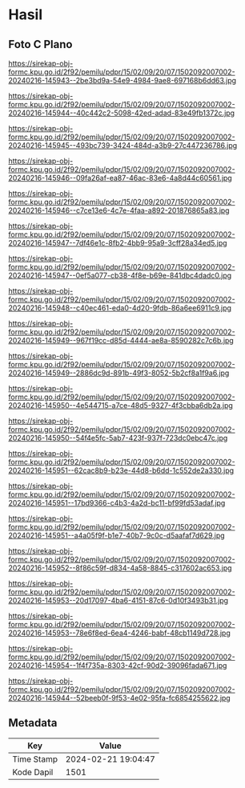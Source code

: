 # Hasil

## Foto C Plano

https://sirekap-obj-formc.kpu.go.id/2f92/pemilu/pdpr/15/02/09/20/07/1502092007002-20240216-145943--2be3bd9a-54e9-4984-9ae8-697168b6dd63.jpg

https://sirekap-obj-formc.kpu.go.id/2f92/pemilu/pdpr/15/02/09/20/07/1502092007002-20240216-145944--40c442c2-5098-42ed-adad-83e49fb1372c.jpg

https://sirekap-obj-formc.kpu.go.id/2f92/pemilu/pdpr/15/02/09/20/07/1502092007002-20240216-145945--493bc739-3424-484d-a3b9-27c447236786.jpg

https://sirekap-obj-formc.kpu.go.id/2f92/pemilu/pdpr/15/02/09/20/07/1502092007002-20240216-145946--09fa26af-ea87-46ac-83e6-4a8d44c60561.jpg

https://sirekap-obj-formc.kpu.go.id/2f92/pemilu/pdpr/15/02/09/20/07/1502092007002-20240216-145946--c7ce13e6-4c7e-4faa-a892-201876865a83.jpg

https://sirekap-obj-formc.kpu.go.id/2f92/pemilu/pdpr/15/02/09/20/07/1502092007002-20240216-145947--7df46e1c-8fb2-4bb9-95a9-3cff28a34ed5.jpg

https://sirekap-obj-formc.kpu.go.id/2f92/pemilu/pdpr/15/02/09/20/07/1502092007002-20240216-145947--0ef5a077-cb38-4f8e-b69e-841dbc4dadc0.jpg

https://sirekap-obj-formc.kpu.go.id/2f92/pemilu/pdpr/15/02/09/20/07/1502092007002-20240216-145948--c40ec461-eda0-4d20-9fdb-86a6ee6911c9.jpg

https://sirekap-obj-formc.kpu.go.id/2f92/pemilu/pdpr/15/02/09/20/07/1502092007002-20240216-145949--967f19cc-d85d-4444-ae8a-8590282c7c6b.jpg

https://sirekap-obj-formc.kpu.go.id/2f92/pemilu/pdpr/15/02/09/20/07/1502092007002-20240216-145949--2886dc9d-891b-49f3-8052-5b2cf8a1f9a6.jpg

https://sirekap-obj-formc.kpu.go.id/2f92/pemilu/pdpr/15/02/09/20/07/1502092007002-20240216-145950--4e544715-a7ce-48d5-9327-4f3cbba6db2a.jpg

https://sirekap-obj-formc.kpu.go.id/2f92/pemilu/pdpr/15/02/09/20/07/1502092007002-20240216-145950--54f4e5fc-5ab7-423f-937f-723dc0ebc47c.jpg

https://sirekap-obj-formc.kpu.go.id/2f92/pemilu/pdpr/15/02/09/20/07/1502092007002-20240216-145951--62cac8b9-b23e-44d8-b6dd-1c552de2a330.jpg

https://sirekap-obj-formc.kpu.go.id/2f92/pemilu/pdpr/15/02/09/20/07/1502092007002-20240216-145951--17bd9366-c4b3-4a2d-bc11-bf99fd53adaf.jpg

https://sirekap-obj-formc.kpu.go.id/2f92/pemilu/pdpr/15/02/09/20/07/1502092007002-20240216-145951--a4a05f9f-b1e7-40b7-9c0c-d5aafaf7d629.jpg

https://sirekap-obj-formc.kpu.go.id/2f92/pemilu/pdpr/15/02/09/20/07/1502092007002-20240216-145952--8f86c59f-d834-4a58-8845-c317602ac653.jpg

https://sirekap-obj-formc.kpu.go.id/2f92/pemilu/pdpr/15/02/09/20/07/1502092007002-20240216-145953--20d17097-4ba6-4151-87c6-0d10f3493b31.jpg

https://sirekap-obj-formc.kpu.go.id/2f92/pemilu/pdpr/15/02/09/20/07/1502092007002-20240216-145953--78e6f8ed-6ea4-4246-babf-48cb1149d728.jpg

https://sirekap-obj-formc.kpu.go.id/2f92/pemilu/pdpr/15/02/09/20/07/1502092007002-20240216-145954--1f4f735a-8303-42cf-90d2-39096fada671.jpg

https://sirekap-obj-formc.kpu.go.id/2f92/pemilu/pdpr/15/02/09/20/07/1502092007002-20240216-145944--52beeb0f-9f53-4e02-95fa-fc6854255622.jpg


## Metadata

| Key        | Value               |
| ---------- | ------------------- |
| Time Stamp | 2024-02-21 19:04:47 |
| Kode Dapil | 1501                |



